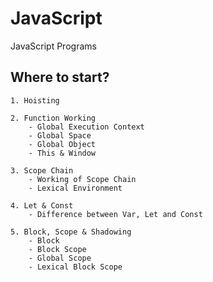 # JavaScript
JavaScript  Programs

## Where to start?

    1. Hoisting
    
    2. Function Working
        - Global Execution Context
        - Global Space
        - Global Object
        - This & Window
    
    3. Scope Chain
        - Working of Scope Chain
        - Lexical Environment
    
    4. Let & Const
        - Difference between Var, Let and Const
    
    5. Block, Scope & Shadowing
        - Block
        - Block Scope
        - Global Scope
        - Lexical Block Scope
        
